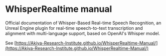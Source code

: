 # WhisperRealtime manual

Official documentation of Whisper-Based Real-time Speech Recognition, an Unreal Engine plugin for real-time speech-to-text transcription and alignment with multi-language support, based on OpenAI's Whisper model.

See [https://Akiya-Research-Institute.github.io/WhisperRealtime-Manual/](https://Akiya-Research-Institute.github.io/WhisperRealtime-Manual/)